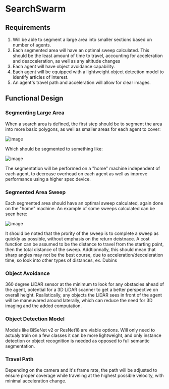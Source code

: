 # SearchSwarm

## Requirements

1. Will be able to segment a large area into smaller sections based on number of agents.
2. Each segmented area will have an optimal sweep calculated. This should be the least amount of time to travel, accounting for acceleration and deacceleration, as well as any altitude changes
3. Each agent will have object avoidance capability.
4. Each agent will be equipped with a lightweight object detection model to identify articles of interest.
5. An agent's travel path and acceleration will allow for clear images.

## Functional Design
### Segmenting Large Area
When a search area is defined, the first step should be to segment the area into more basic polygons, as well as smaller areas for each agent to cover:

![image](https://github.com/user-attachments/assets/6c1c729c-5464-4ea5-9940-e52dbb2161cd)

Which should be segmented to something like:

![image](https://github.com/user-attachments/assets/55559bd5-5dfb-4d04-bec4-5903a3a64f2e)

The segmentation will be performed on a "home" machine independent of each agent, to decrease overhead on each agent as well as improve performance using a higher spec device.

### Segmented Area Sweep
Each segmented area should have an optimal sweep calculated, again done on the "home" machine. An example of some sweeps calculated can be seen here:

![image](https://github.com/user-attachments/assets/3c5382ea-f7a0-4e10-b2f6-52f0387fd5c7)

It should be noted that the prority of the sweep is to complete a sweep as quickly as possible, without emphasis on the return deistnace. A cost function can be assumed to be the distance to travel from the starting point, then the total distance of the sweep. Addtionnally, this should mean that sharp angles may not be the best course, due to acceleration/decceleration time, so look into other types of distances, ex. Dubins

### Object Avoidance
360 degree LiDAR sensor at the minimum to look for any obstacles ahead of the agent, potential for a 3D LiDAR scanner to get a better perspective on overall height. Realistically, any objects the LiDAR sees in front of the agent will be maneuvared around laterally, which can reduce the need for 3D imaging and the added computation.

### Object Detection Model
Models like BiSeNet v2 or ResNet18 are viable options. Will only need to actualy train on a few classes it can be more lightweight, and only instance detection or object recognition is needed as opposed to full semantic segmentation.

### Travel Path
Depending on the camera and it's frame rate, the path will be adjusted to ensure proper coverage while traveling at the highest possible velocity, with minimal acceleration change.
